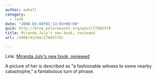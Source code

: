 ```yaml
---
author: awball
category:
  - link
date: "2008-03-04T01:13:03+00:00"
guid: http://blog.polarweasel.org/post/27885579
title: Miranda July's new book, reviewed
url: /2008/03/04/27885579/

---
```

Link: [Miranda July's new book, reviewed](http://papercuts.blogs.nytimes.com/2008/03/03/the-skim-35/)

A picture of her is described as “a fashionable witness to some nearby catastrophe,” a fantabulous turn of phrase.
